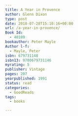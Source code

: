 ```yaml
---
title: A Year in Provence
author: Glenn Dixon
type: post
date: 2018-07-28T15:10:16+00:00
url: /a-year-in-provence/
Book Id:
  - 40189
bookauthor: Peter Mayle
Author l-f:
  - Mayle, Peter
isbn: 679731148
isbn13: 9780679731146
myrating: 5
publisher: Vintage
pages: 207
yearpublished: 1991
status: read
categories:
  - GoodReads
tags:
  - books

---
```

